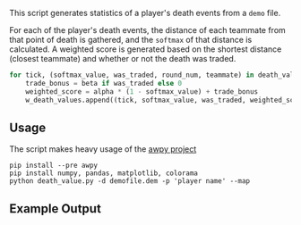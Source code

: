 This script generates statistics of a player's death events from a `demo` file.

For each of the player's death events, the distance of each teammate from that point of death is gathered, and the `softmax` of that distance is calculated. A weighted score is generated based on the shortest distance (closest teammate) and whether or not the death was traded. 
```python
for tick, (softmax_value, was_traded, round_num, teammate) in death_values.items():
    trade_bonus = beta if was_traded else 0 
    weighted_score = alpha * (1 - softmax_value) + trade_bonus 
    w_death_values.append((tick, softmax_value, was_traded, weighted_score, round_num, teammate))
```

## Usage 
The script makes heavy usage of the [awpy project](https://github.com/pnxenopoulos/awpy)

```
pip install --pre awpy
pip install numpy, pandas, matplotlib, colorama
python death_value.py -d demofile.dem -p 'player name' --map
```

## Example Output
